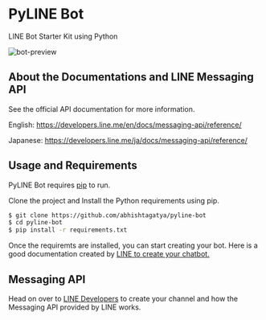 # PyLINE Bot
LINE Bot Starter Kit using Python

![bot-preview](https://cdn-images-1.medium.com/max/1400/1*LvHrVMkIFvWpqNv83St6Yg.png)

## About the Documentations and LINE Messaging API 

See the official API documentation for more information.

English: https://developers.line.me/en/docs/messaging-api/reference/

Japanese: https://developers.line.me/ja/docs/messaging-api/reference/

## Usage and Requirements

PyLINE Bot requires [pip](https://pip.pypa.io/en/stable/installing/) to run.

Clone the project and Install the Python requirements using pip.

```sh
$ git clone https://github.com/abhishtagatya/pyline-bot
$ cd pyline-bot
$ pip install -r requirements.txt
```

Once the requiremts are installed, you can start creating your bot. Here is a good documentation created by [LINE to create your chatbot. ](https://github.com/line/line-bot-sdk-python/blob/master/README.rst#synopsis)

## Messaging API

Head on over to [LINE Developers](https://developers.line.me/en/docs/messaging-api/overview/) to create your channel and how the Messaging API provided by LINE works.
